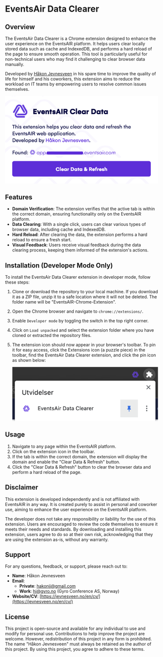 # EventsAir Data Clearer

## Overview

The EventsAir Data Clearer is a Chrome extension designed to enhance the user experience on the EventsAIR platform. It helps users clear locally stored data such as cache and IndexedDB, and performs a hard reload of the page to ensure smooth operation. This tool is particularly useful for non-technical users who may find it challenging to clear browser data manually.

Developed by [Håkon Jevnesveen](https://jevnesveen.no/en/cv/) in his spare time to improve the quality of life for himself and his coworkers, this extension aims to reduce the workload on IT teams by empowering users to resolve common issues themselves.

![Extension Popup](images/github/screenshot.png)

## Features

- **Domain Verification**: The extension verifies that the active tab is within the correct domain, ensuring functionality only on the EventsAIR platform.
- **Data Clearing**: With a single click, users can clear various types of browser data, including cache and IndexedDB.
- **Hard Reload**: After clearing the data, the extension performs a hard reload to ensure a fresh start.
- **Visual Feedback**: Users receive visual feedback during the data clearing process, keeping them informed of the extension's actions.

## Installation (Developer Mode Only)

To install the EventsAir Data Clearer extension in developer mode, follow these steps:

1. Clone or download the repository to your local machine. If you download it as a ZIP file, unzip it to a safe location where it will not be deleted. The folder name will be "EventsAIR-Chrome-Extension".
2. Open the Chrome browser and navigate to `chrome://extensions/`.
3. Enable `Developer mode` by toggling the switch in the top right corner.
4. Click on `Load unpacked` and select the extension folder where you have cloned or extracted the repository files.
5. The extension icon should now appear in your browser's toolbar. To pin it for easy access, click the Extensions icon (a puzzle piece) in the toolbar, find the EventsAir Data Clearer extension, and click the pin icon as shown below:

   ![Pin Extension](images/github/screenshot-pin.png)

## Usage

1. Navigate to any page within the EventsAIR platform.
2. Click on the extension icon in the toolbar.
3. If the tab is within the correct domain, the extension will display the domain and enable the "Clear Data & Refresh" button.
4. Click the "Clear Data & Refresh" button to clear the browser data and perform a hard reload of the page.

## Disclaimer

This extension is developed independently and is not affiliated with EventsAIR in any way. It is created purely to assist in personal and coworker use, aiming to enhance the user experience on the EventsAIR platform.

The developer does not take any responsibility or liability for the use of this extension. Users are encouraged to review the code themselves to ensure it meets their needs and standards. By downloading and installing this extension, users agree to do so at their own risk, acknowledging that they are using the extension as-is, without any warranty.

## Support

For any questions, feedback, or support, please reach out to:

- **Name**: Håkon Jevnesveen
- **Email**:
  - **Private**: [hakonjj@gmail.com](mailto:hakonjj@gmail.com)
  - **Work**: [hj@gyro.no](mailto:hj@gyro.no) (Gyro Conference AS, Norway)
- **Website/CV**: [https://jevnesveen.no/en/cv/](https://jevnesveen.no/en/cv/)

## License

This project is open-source and available for any individual to use and modify for personal use. Contributions to help improve the project are welcome. However, redistribution of this project in any form is prohibited. The name "Håkon Jevnesveen" must always be retained as the author of this project. By using this project, you agree to adhere to these terms.
